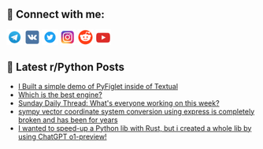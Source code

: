 ## 🔎 Connect with me:
[<img src="https://github.com/bullbesh/bullbesh/blob/main/images/Telegram.png" width="32" height="32" />](https://t.me/bullbesh)
[<img src="https://github.com/bullbesh/bullbesh/blob/main/images/VK.png" width="32" height="32" />](https://vk.com/bullbesh)
[<img src="https://github.com/bullbesh/bullbesh/blob/main/images/Twitter.png" width="32" height="32" />](https://twitter.com/bullbesh1)
[<img src="https://github.com/bullbesh/bullbesh/blob/main/images/Instagram.png" width="32" height="32" />](https://www.instagram.com/bullbesh)
[<img src="https://github.com/bullbesh/bullbesh/blob/main/images/Reddit.png" width="32" height="32" />](https://www.reddit.com/user/bullbesh)
[<img src="https://github.com/bullbesh/bullbesh/blob/main/images/YouTube.png" width="32" height="32" />](https://www.youtube.com/channel/UCtfjRs6uzgq5mfm8S06WTcg)

## 📕 Latest r/Python Posts
<!-- BLOG-POST-LIST:START -->
- [I Built a simple demo of PyFiglet inside of Textual](https://www.reddit.com/r/Python/comments/1g7pew6/i_built_a_simple_demo_of_pyfiglet_inside_of/)
- [Which is the best engine?](https://www.reddit.com/r/Python/comments/1g7nh4j/which_is_the_best_engine/)
- [Sunday Daily Thread: What&#39;s everyone working on this week?](https://www.reddit.com/r/Python/comments/1g7m7nw/sunday_daily_thread_whats_everyone_working_on/)
- [sympy vector coordinate system conversion using express is completely broken and has been for years](https://www.reddit.com/r/Python/comments/1g7j63m/sympy_vector_coordinate_system_conversion_using/)
- [I wanted to speed-up a Python lib with Rust, but i created a whole lib by using ChatGPT o1-preview!](https://www.reddit.com/r/Python/comments/1g7gcjg/i_wanted_to_speedup_a_python_lib_with_rust_but_i/)
<!-- BLOG-POST-LIST:END -->
